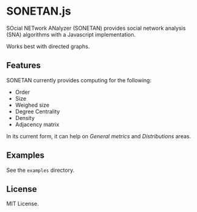 # SONETAN.js

SOcial NETwork ANalyzer (SONETAN) provides social network analysis (SNA) algorithms with a Javascript implementation.

Works best with directed graphs.


## Features

SONETAN currently provides computing for the following:

 - Order
 - Size
 - Weighed size
 - Degree Centrality
 - Density
 - Adjacency matrix

In its current form, it can help on *General metrics* and *Distributions* areas.


## Examples

See the `examples` directory.


## License

MIT License.
